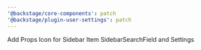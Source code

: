 ```yaml
---
'@backstage/core-components': patch
'@backstage/plugin-user-settings': patch
---
```


Add Props Icon for Sidebar Item SidebarSearchField and Settings
